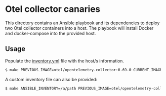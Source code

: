 # Otel collector canaries
This directory contains an Ansible playbook and its dependencies to deploy two
Otel collector containers into a host. The playbook will install Docker and docker-compose into the provided host.

## Usage

Populate the [inventory.yml](./inventory.yml) file with the host/s information.

```bash
$ make PREVIOUS_IMAGE=otel/opentelemetry-collector:0.69.0 CURRENT_IMAGE=otel/opentelemetry-collector:0.70.0 NR_LICENSE_KEY_CANARIES=123
```

A custom inventory file can also be provided:

```bash
$ make ANSIBLE_INVENTORY=/a/path PREVIOUS_IMAGE=otel/opentelemetry-collector:0.69.0 CURRENT_IMAGE=otel/opentelemetry-collector:0.70.0 NR_LICENSE_KEY_CANARIES=123
```
